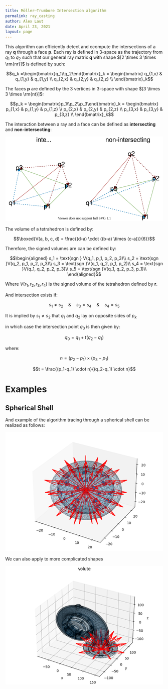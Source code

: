 ```yaml
---
title: Möller–Trumbore Intersection algorithm
permalink: ray_casting
author: Alex Laut
date: April 23, 2021
layout: page
---
```


This algorithm can efficiently detect and ccompute the intersections of a ray __q__ through a face __p__. Each ray is defined in 3-space as the trajectory from $q_1$ to $q_2$ such that our general ray matrix **q** with shape $[2 \times 3 \times \rm{nr}]$ is defined by such:

$$q_k =\begin{bmatrix}q_1\\q_2\end{bmatrix}_k = \begin{bmatrix}
q_{1,x} & q_{1,y} & q_{1,y} \\
q_{2,x} & q_{2,y} & q_{2,z} \\
\end{bmatrix}_k$$

The faces **p** are defined by the 3 vertices in 3-space with shape $[3 \times 3 \times \rm{nt}]$:

$$p_k = 
\begin{bmatrix}p_1\\p_2\\p_3\end{bmatrix}_k = \begin{bmatrix}
p_{1,x} & p_{1,y} & p_{1,z} \\
p_{2,x} & p_{2,y} & p_{2,z} \\
p_{3,x} & p_{3,y} & p_{3,z} \\
\end{bmatrix}_k$$

The interaction between a ray and a face can be defined as __intersecting__ and __non-intersecting__:

![signed_volumes](./figs/moller_trumbore.drawio.svg)

The volume of a tetrahedron is defined by:

$$\boxed{V(a, b, c, d) = \frac{(d-a) \cdot ((b-a) \times (c-a))}{6}}$$

Therefore, the signed volumes are can be defined by:

$$\begin{aligned}
s_1 = \text{sgn } V(q_1, p_1, p_2, p_3)\\
s_2 = \text{sgn }V(q_2, p_1, p_2, p_3)\\
s_3 = \text{sgn }V(q_1, q_2, p_1, p_2)\\
s_4 = \text{sgn }V(q_1, q_2, p_2, p_3)\\
s_5 = \text{sgn }V(q_1, q_2, p_3, p_1)\\
\end{aligned}$$

Where $V(r_1, r_2, r_3, r_4)$ is the signed volume of the tetrahedron defined by __r__.

And intersection exists if:

$$s_1 \neq s_2 \quad \& \quad s_3 = s_4 \quad \& \quad s_4 = s_5$$

It is implied by $s_1 \neq s_2$ that $q_1$ and $q_2$ lay on opposite sides of $p_k$

in which case the intersection point $q_0$ is then given by:

$$q_0 = q_1 + t (q_2-q_1)$$

where:

$$n = (p_2-p_1) \times (p_3-p_1)$$

$$t = \frac{(p_1-q_1) \cdot n}{(q_2-q_1) \cdot n}$$

# Examples

## Spherical Shell

And example of the algorithm tracing through a spherical shell can be realized as follows:

![Rays traced through a spherical shell](./figs/shell.png)

We can also apply to more complicated shapes

![Horned Volute](./figs/volute.png)